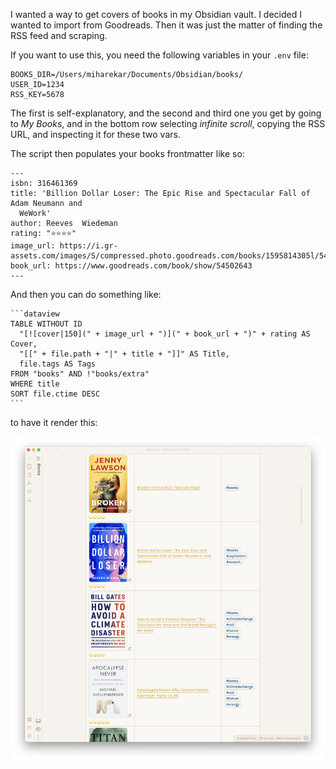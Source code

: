 I wanted a way to get covers of books in my Obsidian vault. I decided I wanted to import from Goodreads. Then it was just the matter of finding the RSS feed and scraping.

If you want to use this, you need the following variables in your `.env` file:

```
BOOKS_DIR=/Users/miharekar/Documents/Obsidian/books/
USER_ID=1234
RSS_KEY=5678
```

The first is self-explanatory, and the second and third one you get by going to _My Books_, and in the bottom row selecting _infinite scroll_, copying the RSS URL, and inspecting it for these two vars.

The script then populates your books frontmatter like so:

```
---
isbn: 316461369
title: 'Billion Dollar Loser: The Epic Rise and Spectacular Fall of Adam Neumann and
  WeWork'
author: Reeves  Wiedeman
rating: "⭐️⭐️⭐️⭐️"
image_url: https://i.gr-assets.com/images/S/compressed.photo.goodreads.com/books/1595814305l/54502643.jpg
book_url: https://www.goodreads.com/book/show/54502643
---
```

And then you can do something like:

~~~
```dataview
TABLE WITHOUT ID
  "[![cover|150](" + image_url + ")](" + book_url + ")" + rating AS Cover,
  "[[" + file.path + "|" + title + "]]" AS Title,
  file.tags AS Tags
FROM "books" AND !"books/extra"
WHERE title
SORT file.ctime DESC
```
~~~

to have it render this:

![Screenshot](screenshot.png)

